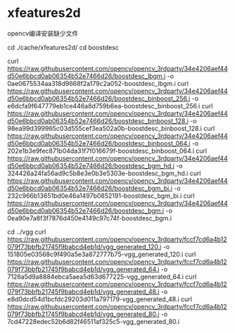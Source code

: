 # xfeatures2d
opencv编译安装缺少文件


cd ./cache/xfeatures2d/
cd boostdesc

curl https://raw.githubusercontent.com/opencv/opencv_3rdparty/34e4206aef44d50e6bbcd0ab06354b52e7466d26/boostdesc_lbgm.i -o 0ae0675534aa318d9668f2a179c2a052-boostdesc_lbgm.i
curl https://raw.githubusercontent.com/opencv/opencv_3rdparty/34e4206aef44d50e6bbcd0ab06354b52e7466d26/boostdesc_binboost_256.i -o e6dcfa9f647779eb1ce446a8d759b6ea-boostdesc_binboost_256.i
curl https://raw.githubusercontent.com/opencv/opencv_3rdparty/34e4206aef44d50e6bbcd0ab06354b52e7466d26/boostdesc_binboost_128.i -o 98ea99d399965c03d555cef3ea502a0b-boostdesc_binboost_128.i
curl https://raw.githubusercontent.com/opencv/opencv_3rdparty/34e4206aef44d50e6bbcd0ab06354b52e7466d26/boostdesc_binboost_064.i -o 202e1b3e9fec871b04da31f7f016679f-boostdesc_binboost_064.i
curl https://raw.githubusercontent.com/opencv/opencv_3rdparty/34e4206aef44d50e6bbcd0ab06354b52e7466d26/boostdesc_bgm_hd.i -o 324426a24fa56ad9c5b8e3e0b3e5303e-boostdesc_bgm_hd.i
curl https://raw.githubusercontent.com/opencv/opencv_3rdparty/34e4206aef44d50e6bbcd0ab06354b52e7466d26/boostdesc_bgm_bi.i -o 232c966b13651bd0e46a1497b0852191-boostdesc_bgm_bi.i
curl https://raw.githubusercontent.com/opencv/opencv_3rdparty/34e4206aef44d50e6bbcd0ab06354b52e7466d26/boostdesc_bgm.i -o 0ea90e7a8f3f7876d450e4149c97c74f-boostdesc_bgm.i


cd ../vgg
curl https://raw.githubusercontent.com/opencv/opencv_3rdparty/fccf7cd6a4b12079f73bbfb21745f9babcd4eb1d/vgg_generated_120.i -o 151805e03568c9f490a5e3a872777b75-vgg_generated_120.i
curl https://raw.githubusercontent.com/opencv/opencv_3rdparty/fccf7cd6a4b12079f73bbfb21745f9babcd4eb1d/vgg_generated_64.i -o 7126a5d9a8884ebca5aea5d63d677225-vgg_generated_64.i
curl https://raw.githubusercontent.com/opencv/opencv_3rdparty/fccf7cd6a4b12079f73bbfb21745f9babcd4eb1d/vgg_generated_48.i -o e8d0dcd54d1bcfdc29203d011a797179-vgg_generated_48.i
curl https://raw.githubusercontent.com/opencv/opencv_3rdparty/fccf7cd6a4b12079f73bbfb21745f9babcd4eb1d/vgg_generated_80.i -o 7cd47228edec52b6d82f46511af325c5-vgg_generated_80.i
